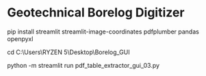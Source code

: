 # Geotechnical Borelog Digitizer

pip install streamlit streamlit-image-coordinates pdfplumber pandas openpyxl

cd C:\Users\RYZEN 5\Desktop\Borelog_GUI

python -m streamlit run pdf_table_extractor_gui_03.py
